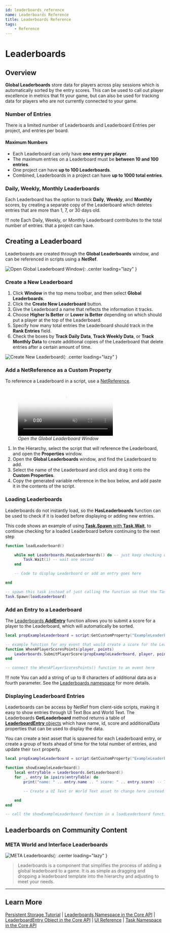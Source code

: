 ```yaml
---
id: leaderboards_reference
name: Leaderboards Reference
title: Leaderboards Reference
tags:
    - Reference
---
```


# Leaderboards

## Overview

**Global Leaderboards** store data for players across play sessions which is automatically sorted by the entry scores. This can be used to call out player excellence in metrics that fit your game, but can also be used for tracking data for players who are not currently connected to your game.

### Number of Entries

There is a limited number of Leaderboards and Leaderboard Entries per project, and entries per board.

#### Maximum Numbers

- Each Leaderboard can only have **one entry per player**.
- The maximum entries on a Leaderboard must be **between 10 and 100 entries**.
- One project can have **up to 100 Leaderboards**.
- Combined, Leaderboards in a project can have **up to 1000 total entries**.

### Daily, Weekly, Monthly Leaderboards

Each Leaderboard has the option to track **Daily**, **Weekly**, and **Monthly** scores, by creating a separate copy of the Leaderboard which deletes entries that are more than 1, 7, or 30 days old.

!!! note
    Each Daily, Weekly, or Monthly Leaderboard contributes to the total number of entries. that a project can have.

## Creating a Leaderboard

Leaderboards are created through the **Global Leaderboards** window, and can be referenced in scripts using a **NetRef**.

![Open Global Leaderboard Window](../img/Leaderboards/Leaderboards_OpenWindow.png){: .center loading="lazy" }

### Create a New Leaderboard

1. Click **Window** in the top menu toolbar, and then select **Global Leaderboards**.
2. Click the **Create New Leaderboard** button.
3. Give the Leaderboard a name that reflects the information it tracks.
4. Choose **Higher Is Better** or **Lower is Better** depending on which should put a player at the top of the Leaderboard.
5. Specify how many total entries the Leaderboard should track in the **Rank Entries** field.
6. Check the boxes by **Track Daily Data**, **Track Weekly Data**, or **Track Monthly Data** to create additional copies of the Leaderboard that delete entries after a certain amount of time.

![Create New Leaderboard](../img/Leaderboards/Leaderboards_CreateNew.png){: .center loading="lazy" }

### Add a NetReference as a Custom Property

To reference a Leaderboard in a script, use a [NetReference](../api/netreference.md).

<div class="figure-block">
    <figure>
        <video style="height: auto" autoplay loop muted playsinline poster="/img/EditorManual/Abilities/Gem.png">
            <source src="/img/Leaderboards/Leaderboards_AddNetRef.webm" type="video/webm" alt="Open the Global Leaderboard Window"/>
            <source src="/img/Leaderboards/Leaderboards_AddNetRef.mp4" type="video/mp4" alt="Open the Global Leaderboard Window"/>
        </video>
        <figcaption><em>Open the Global Leaderboard Window</em></figcaption>
    </figure>
</div>

1. In the Hierarchy, select the script that will reference the Leaderboard, and open the **Properties** window.
2. Open the **Global Leaderboards** window, and find the Leaderboard to add.
3. Select the name of the Leaderboard and click and drag it onto the **Custom Properties**.
4. Copy the generated variable reference in the box below, and add paste it in the contents of the script.

### Loading Leaderboards

Leaderboards do not instantly load, so the **HasLeaderboards** function can be used to check if it is loaded before displaying or adding new entries.

This code shows an example of using [**Task.Spawn** with **Task.Wait**](../api/task.md), to continue checking for a loaded Leaderboard before continuing to the next step

```lua
function loadLeaderboard()

    while not Leaderboards.HasLeaderboards() do -- just keep checking until this until the Leaderboards are loaded
        Task.Wait(1) -- wait one second
    end

    -- Code to display Leaderboard or add an entry goes here

end

-- spawn this task instead of just calling the function so that the Task.Wait doesn't make anything else wait.
Task.Spawn(loadLeaderboard)
```

### Add an Entry to a Leaderboard

The [Leaderboards **AddEntry**](../api/leaderboards.md) function allows you to submit a score for a player to the Leaderboard, which will automatically be sorted.

```lua
local propExampleLeaderboard = script:GetCustomProperty("ExampleLeaderboard") -- NetRef for the Leaderboard

-- example function for any event that would create a score for the Leaderboard
function WhenAPlayerScoresPoints(player, points)
    Leaderboards.SubmitPlayerScore(propExampleLeaderboard, player, points)
end

-- connect the WhenAPlayerScoresPoints() function to an event here
```

!!! note
    You can add a string of up to 8 characters of additional data as a fourth parameter. See the [Leaderboards namespace](../api/leaderboards.md) for more details.

### Displaying Leaderboard Entries

Leaderboards can be access by NetRef from client-side scripts, making it easy to show entries through UI Text Box and World Text. The Leaderboards **GetLeaderboard** method returns a table of [**LeaderboardEntry** objects](../api/leaderboardentry.md) which have name, id, score and additionalData properties that can be used to display the data.

You can create a text asset that is spawned for each Leaderboard entry, or create a group of texts ahead of time for the total number of entries, and update their `text` property.

```lua
local propExampleLeaderboard = script:GetCustomProperty("ExampleLeaderboard") -- NetRef for the Leaderboard

function showExampleLeaderboard()
    local entryTable = Leaderboards.GetLeaderboard()
    for _, entry in ipairs(entryTable) do
        print("name: " .. entry.name .. " score: " .. entry.score) -- This will only print to Event Log

        -- Create a UI Text or World Text asset to change here instead.

    end
end

-- call the showExampleLeaderboard function in a loadLeaderboard function like in the Loading Leaderboards example.
```

## Leaderboards on Community Content

### META World and Interface Leaderboards

![META Leaderboards](../img/Leaderboards/Leaderboards_MetaLeaderboards.png){: .center loading="lazy" }

> Leaderboards is a component that simplifies the process of adding a global leaderboard to a game. It is as simple as dragging and dropping a leaderboard template into the hierarchy and adjusting to meet your needs.

---

## Learn More

[Persistent Storage Tutorial](persistent_storage_tutorial.md) | [Leaderboards Namespace in the Core API](../api/leaderboards.md) | [LeaderboardEntry Object in the Core API](../api/leaderboardentry.md) | [UI Reference](ui_reference.md) | [Task Namespace in the Core API](../api/task.md)
